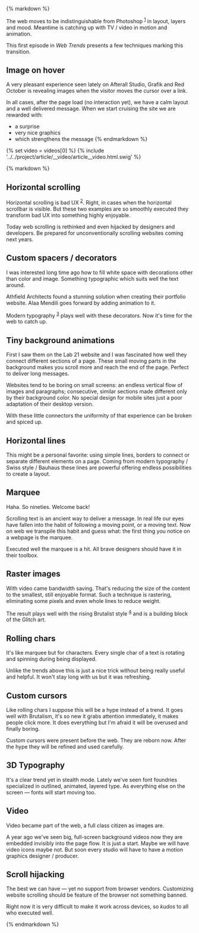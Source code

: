 {% markdown %}

The web moves to be indistinguishable from Photoshop <sup id="footnote--1">[1](#footnotes--1)</sup> in layout, layers and mood.
Meantime is catching up with TV / video in motion and animation.

This first episode in *Web Trends* presents a few techniques marking this transition.

## Image on hover

A very pleasant experience seen lately on Afterall Studio, Grafik and Red October is revealing images when the visitor moves the cursor over a link.

In all cases, after the page load (no interaction yet), we have a calm layout and a well delivered message. When we start cruising the site we are rewarded with:

- a surprise
- very nice graphics
- which strengthens the message
{% endmarkdown %}

{% set video = videos[0] %}
{% include '../../project/article/__video/article__video.html.swig' %}

{% markdown %}
## Horizontal scrolling

Horizontal scrolling is bad UX <sup id="footnote--2">[2](#footnotes--2)</sup>. Right, in cases when the horizontal scrollbar is visible. But these two examples are so smoothly executed they transform bad UX into something highly enjoyable.

Today web scrolling is rethinked and even hijacked by designers and developers. Be prepared for unconventionally scrolling websites coming next years.  

## Custom spacers / decorators

I was interested long time ago how to fill white space with decorations other than color and image. Something typographic which suits well the text around.

Athfield Architects found a stunning solution when creating their portfolio website. Alaa Mendili goes forward by adding animation to it.

Modern typography <sup id="footnote--3">[3](#footnotes--3)</sup> plays well with these decorators. Now it's time for the web to catch up.


## Tiny background animations

First I saw them on the Lab 21 website and I was fascinated how well they connect different sections of a page. These small moving parts in the background makes you scroll more and reach the end of the page. Perfect to deliver long messages.

Websites tend to be boring on small screens: an endless vertical flow of images and paragraphs; consecutive, similar sections made different only by their background color. No special design for mobile sites just a poor adaptation of their desktop version.

With these little connectors the uniformity of that experience can be broken and spiced up.


## Horizontal lines

This might be a personal favorite: using simple lines, borders to connect or separate different elements on a page. Coming from modern typography / Swiss style / Bauhaus these lines are powerful offering endless possibilities to create a layout.


## Marquee

Haha. So nineties. Welcome back!

Scrolling text is an ancient way to deliver a message. In real life our eyes have fallen into the habit of following a moving point, or a moving text. Now on web we transpile this habit and guess what: the first thing you notice on a webpage is the marquee.

Executed well the marquee is a hit. All brave designers should have it in their toolbox.


## Raster images

With video came bandwidth saving. That's reducing the size of the content to the smallest, still enjoyable format. Such a technique is rastering, eliminating some pixels and even whole lines to reduce weight.

The result plays well with the rising Brutalist style <sup id="footnote--4">[4](#footnotes--4)</sup> and is a building block of the Glitch art.


## Rolling chars

It's like marquee but for characters. Every single char of a text is rotating and spinning during being displayed.

Unlike the trends above this is just a nice trick without being really useful and helpful. It won't stay long with us but it was refreshing.


## Custom cursors

Like rolling chars I suppose this will be a hype instead of a trend. It goes well with Brutalism, it's so new it grabs attention immediately, it makes people click more. It does everything but I'm afraid it will be overused and finally boring.

Custom cursors were present before the web. They are reborn now. After the hype they will be refined and used carefully.


## 3D Typography

It's a clear trend yet in stealth mode. Lately we've seen font foundries specialized in outlined, animated, layered type. As everything else on the screen &mdash; fonts will start moving too.


## Video

Video became part of the web, a full class citizen as images are.

A year ago we've seen big, full-screen background videos now they are embedded invisibly into the page flow. It is just a start. Maybe we will have video icons maybe not. But soon every studio will have to have a motion graphics designer / producer.


## Scroll hijacking

The best we can have &mdash; yet no support from browser vendors. Customizing website scrolling should be feature of the browser not something banned.

Right now it is very difficult to make it work across devices, so *kudos* to all who executed well.

{% endmarkdown %}
